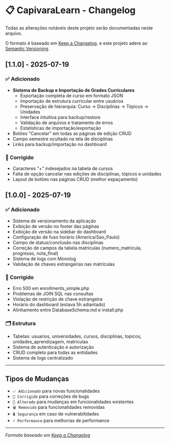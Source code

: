 # 📋 CapivaraLearn - Changelog

Todas as alterações notáveis deste projeto serão documentadas neste arquivo.

O formato é baseado em [Keep a Changelog](https://keepachangelog.com/pt-BR/1.0.0/),
e este projeto adere ao [Semantic Versioning](https://semver.org/lang/pt-BR/).

## [1.1.0] - 2025-07-19

### ✅ Adicionado
- **Sistema de Backup e Importação de Grades Curriculares**
  - Exportação completa de curso em formato JSON
  - Importação de estrutura curricular entre usuários
  - Preservação de hierarquia: Curso → Disciplinas → Tópicos → Unidades
  - Interface intuitiva para backup/restore
  - Validação de arquivos e tratamento de erros
  - Estatísticas de importação/exportação
- Botões "Cancelar" em todas as páginas de edição CRUD
- Campo semestre ocultado na tela de disciplinas
- Links para backup/importação no dashboard

### 🔧 Corrigido
- Caracteres "+" indesejados na tabela de cursos
- Falta de opção cancelar nas edições de disciplinas, tópicos e unidades
- Layout de botões nas páginas CRUD (melhor espaçamento)

## [1.0.0] - 2025-07-19

### ✅ Adicionado
- Sistema de versionamento da aplicação
- Exibição de versão no footer das páginas
- Exibição de versão na sidebar do dashboard
- Configuração de fuso horário (America/Sao_Paulo)
- Campo de status/conclusão nas disciplinas
- Correção de campos da tabela matriculas (numero_matricula, progresso, nota_final)
- Sistema de logs com Monolog
- Validação de chaves estrangeiras nas matrículas

### 🔧 Corrigido
- Erro 500 em enrollments_simple.php
- Problemas de JOIN SQL nas consultas
- Violação de restrição de chave estrangeira
- Horário do dashboard (estava 5h adiantado)
- Alinhamento entre DatabaseSchema.md e install.php

### 🗂️ Estrutura
- Tabelas: usuarios, universidades, cursos, disciplinas, topicos, unidades_aprendizagem, matriculas
- Sistema de autenticação e autorização
- CRUD completo para todas as entidades
- Sistema de logs centralizado

---

## Tipos de Mudanças
- `✅ Adicionado` para novas funcionalidades
- `🔧 Corrigido` para correções de bugs
- `📝 Alterado` para mudanças em funcionalidades existentes
- `🗑️ Removido` para funcionalidades removidas
- `🔒 Segurança` em caso de vulnerabilidades
- `⚡ Performance` para melhorias de performance

---

*Formato baseado em [Keep a Changelog](https://keepachangelog.com/pt-BR/1.0.0/)*

